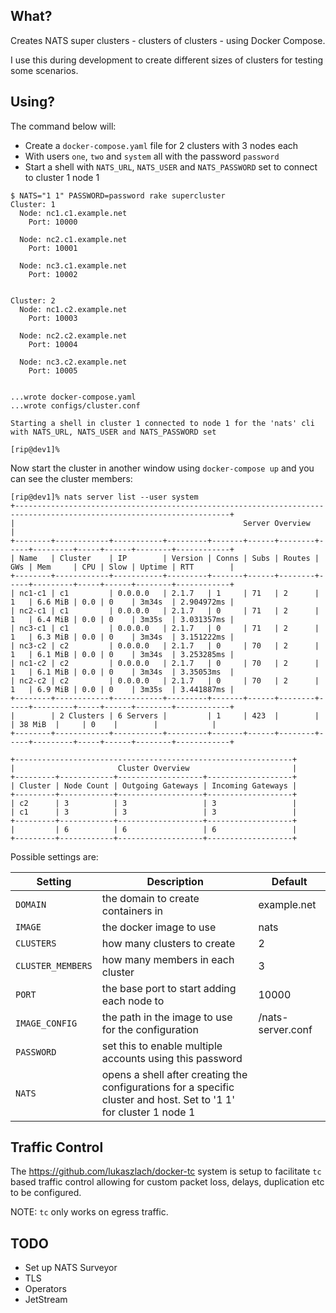 ## What?

Creates NATS super clusters - clusters of clusters - using Docker Compose.

I use this during development to create different sizes of clusters for testing some scenarios.

## Using?

The command below will:

 * Create a `docker-compose.yaml` file for 2 clusters with 3 nodes each
 * With users `one`, `two` and `system` all with the password `password`
 * Start a shell with `NATS_URL`, `NATS_USER` and `NATS_PASSWORD` set to connect to cluster 1 node 1


```nohighligh
$ NATS="1 1" PASSWORD=password rake supercluster
Cluster: 1
  Node: nc1.c1.example.net
    Port: 10000

  Node: nc2.c1.example.net
    Port: 10001

  Node: nc3.c1.example.net
    Port: 10002


Cluster: 2
  Node: nc1.c2.example.net
    Port: 10003

  Node: nc2.c2.example.net
    Port: 10004

  Node: nc3.c2.example.net
    Port: 10005


...wrote docker-compose.yaml
...wrote configs/cluster.conf

Starting a shell in cluster 1 connected to node 1 for the 'nats' cli with NATS_URL, NATS_USER and NATS_PASSWORD set

[rip@dev1]%
```

Now start the cluster in another window using `docker-compose up` and you can see the cluster members:


```nohighlight
[rip@dev1]% nats server list --user system
+----------------------------------------------------------------------------------------------------------------------+
|                                                   Server Overview                                                    |
+--------+------------+-----------+---------+-------+------+--------+-----+---------+-----+------+--------+------------+
| Name   | Cluster    | IP        | Version | Conns | Subs | Routes | GWs | Mem     | CPU | Slow | Uptime | RTT        |
+--------+------------+-----------+---------+-------+------+--------+-----+---------+-----+------+--------+------------+
| nc1-c1 | c1         | 0.0.0.0   | 2.1.7   | 1     | 71   | 2      | 1   | 6.6 MiB | 0.0 | 0    | 3m34s  | 2.904972ms |
| nc2-c1 | c1         | 0.0.0.0   | 2.1.7   | 0     | 71   | 2      | 1   | 6.4 MiB | 0.0 | 0    | 3m35s  | 3.031357ms |
| nc3-c1 | c1         | 0.0.0.0   | 2.1.7   | 0     | 71   | 2      | 1   | 6.3 MiB | 0.0 | 0    | 3m34s  | 3.151222ms |
| nc3-c2 | c2         | 0.0.0.0   | 2.1.7   | 0     | 70   | 2      | 1   | 6.1 MiB | 0.0 | 0    | 3m34s  | 3.253285ms |
| nc1-c2 | c2         | 0.0.0.0   | 2.1.7   | 0     | 70   | 2      | 1   | 6.1 MiB | 0.0 | 0    | 3m34s  | 3.35053ms  |
| nc2-c2 | c2         | 0.0.0.0   | 2.1.7   | 0     | 70   | 2      | 1   | 6.9 MiB | 0.0 | 0    | 3m35s  | 3.441887ms |
+--------+------------+-----------+---------+-------+------+--------+-----+---------+-----+------+--------+------------+
|        | 2 Clusters | 6 Servers |         | 1     | 423  |        |     | 38 MiB  |     | 0    |        |            |
+--------+------------+-----------+---------+-------+------+--------+-----+---------+-----+------+--------+------------+

+--------------------------------------------------------------+
|                       Cluster Overview                       |
+---------+------------+-------------------+-------------------+
| Cluster | Node Count | Outgoing Gateways | Incoming Gateways |
+---------+------------+-------------------+-------------------+
| c2      | 3          | 3                 | 3                 |
| c1      | 3          | 3                 | 3                 |
+---------+------------+-------------------+-------------------+
|         | 6          | 6                 | 6                 |
+---------+------------+-------------------+-------------------+
```

Possible settings are:

|Setting        |Description                       |Default    |
|-----------------|----------------------------------|-----------|
|`DOMAIN`         |the domain to create containers in|example.net|
|`IMAGE`          |the docker image to use|nats|
|`CLUSTERS`       |how many clusters to create|2|
|`CLUSTER_MEMBERS`|how many members in each cluster|3|
|`PORT`           |the base port to start adding each node to|10000|
|`IMAGE_CONFIG`   |the path in the image to use for the configuration|/nats-server.conf|
|`PASSWORD`       |set this to enable multiple accounts using this password||
|`NATS`           |opens a shell after creating the configurations for a specific cluster and host. Set to '1 1' for cluster 1 node 1||

## Traffic Control

The https://github.com/lukaszlach/docker-tc system is setup to facilitate `tc` based traffic control allowing for custom
packet loss, delays, duplication etc to be configured.

NOTE: `tc` only works on egress traffic.

## TODO

 * Set up NATS Surveyor
 * TLS
 * Operators
 * JetStream
